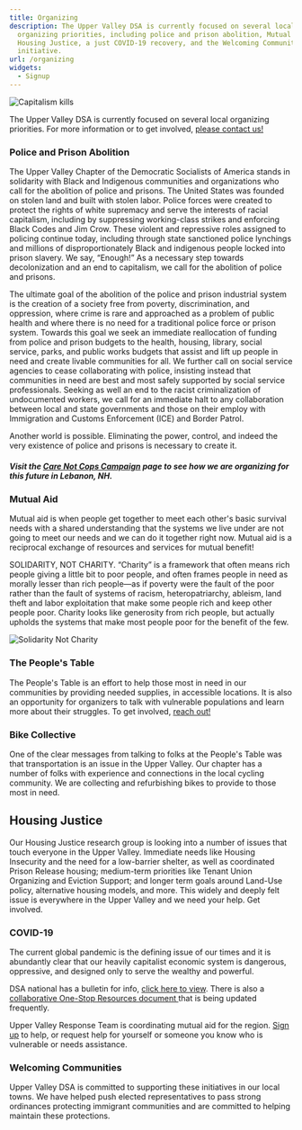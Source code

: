 ```yaml
---
title: Organizing
description: The Upper Valley DSA is currently focused on several local
  organizing priorities, including police and prison abolition, Mutual Aid,
  Housing Justice, a just COVID-19 recovery, and the Welcoming Communities
  initiative.
url: /organizing
widgets:
  - Signup
---
```

![Capitalism kills](/uploads/lebpolice.png)

The Upper Valley DSA is currently focused on several local organizing priorities. For more information or to get involved, [please contact us! ](https://uppervalleydsa.org/contact/)

### Police and Prison Abolition

The Upper Valley Chapter of the Democratic Socialists of America stands in solidarity with Black and Indigenous communities and organizations who call for the abolition of police and prisons. The United States was founded on stolen land and built with stolen labor. Police forces were created to protect the rights of white supremacy and serve the interests of racial capitalism, including by suppressing working-class strikes and enforcing Black Codes and Jim Crow. These violent and repressive roles assigned to policing continue today, including through state sanctioned police lynchings and millions of disproportionately Black and indigenous people locked into prison slavery. We say, “Enough!” As a necessary step towards decolonization and an end to capitalism, we call for the abolition of police and prisons.

The ultimate goal of the abolition of the police and prison industrial system is the creation of a society free from poverty, discrimination, and oppression, where crime is rare and approached as a problem of public health and where there is no need for a traditional police force or prison system. Towards this goal we seek an immediate reallocation of funding from police and prison budgets to the health, housing, library, social service, parks, and public works budgets that assist and lift up people in need and create livable communities for all. We further call on social service agencies to cease collaborating with police, insisting instead that communities in need are best and most safely supported by social service professionals. Seeking as well an end to the racist criminalization of undocumented workers, we call for an immediate halt to any collaboration between local and state governments and those on their employ with Immigration and Customs Enforcement (ICE) and Border Patrol.

Another world is possible. Eliminating the power, control, and indeed the very existence of police and prisons is necessary to create it.

##### Visit the [Care Not Cops Campaign](/care-not-cops) page to see how we are organizing for this future in Lebanon, NH.

### Mutual Aid

Mutual aid is when people get together to meet each other's basic survival needs with a shared understanding that the systems we live under are not going to meet our needs and we can do it together right now. Mutual aid is a reciprocal exchange of resources and services for mutual benefit!

SOLIDARITY, NOT CHARITY. “Charity” is a framework that often means rich people giving a little bit to poor people, and often frames people in need as morally lesser than rich people—as if poverty were the fault of the poor rather than the fault of systems of racism, heteropatriarchy, ableism, land theft and labor exploitation that make some people rich and keep other people poor. Charity looks like generosity from rich people, but actually upholds the systems that make most people poor for the benefit of the few.

![Solidarity Not Charity](/uploads/46fa9356-f207-4443-bc22-f7a3534c00aa.jpeg "The People's Table")

### The People's Table

The People's Table is an effort to help those most in need in our communities by providing needed supplies, in accessible locations. It is also an opportunity for organizers to talk with vulnerable populations and learn more about their struggles. To get involved, [reach out!](/contact)

### Bike Collective

One of the clear messages from talking to folks at the People's Table was that transportation is an issue in the Upper Valley. Our chapter has a number of folks with experience and connections in the local cycling community. We are collecting and refurbishing bikes to provide to those most in need. 

## Housing Justice

Our Housing Justice research group is looking into a number of issues that touch everyone in the Upper Valley.  Immediate needs like Housing Insecurity and the need for a low-barrier shelter, as well as coordinated Prison Release housing; medium-term priorities like Tenant Union Organizing and Eviction Support; and longer term goals around Land-Use policy, alternative housing models, and more. This widely and deeply felt issue is everywhere in the Upper Valley and we need your help. Get involved. 



### COVID-19

The current global pandemic is the defining issue of our times and it is abundantly clear that our heavily capitalist economic system is dangerous, oppressive, and designed only to serve the wealthy and powerful.

DSA national has a bulletin for info, [click here to view](https://www.dsausa.org/news). There is also a [collaborative One-Stop Resources document ](https://drive.google.com/open?id=1f9qGDVbs7NfrhBCMVFQouiwU2b5Ew0scA3x6OzVNViM)that is being updated frequently.

Upper Valley Response Team is coordinating mutual aid for the region. [Sign up](http://www.transformationalpractice.org/covid) to help, or request help for yourself or someone you know who is vulnerable or needs assistance.

### Welcoming Communities

Upper Valley DSA is committed to supporting these initiatives in our local towns. We have helped push elected representatives to pass strong ordinances protecting immigrant communities and are committed to helping maintain these protections.